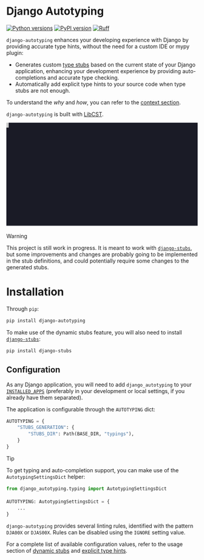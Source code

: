 # Django Autotyping

[![Python versions](https://img.shields.io/pypi/pyversions/django-autotyping.svg)](https://www.python.org/downloads/)
[![PyPI version](https://img.shields.io/pypi/v/django-autotyping.svg)](https://pypi.org/project/django-autotyping/)
[![Ruff](https://img.shields.io/endpoint?url=https://raw.githubusercontent.com/astral-sh/ruff/main/assets/badge/v2.json)](https://github.com/astral-sh/ruff)

`django-autotyping` enhances your developing experience with Django by providing accurate type hints, without the need for
a custom IDE or mypy plugin:

- Generates custom [type stubs](https://typing.readthedocs.io/en/latest/source/stubs.html#stubs) based on the current state of your Django application, enhancing your development experience by providing auto-completions and accurate type checking.
- Automatically add explicit type hints to your source code when type stubs are not enough.

To understand the *why* and *how*, you can refer to the [context section](https://viicos.github.io/django-autotyping/context/).

`django-autotyping` is built with [LibCST](https://github.com/Instagram/LibCST/).

<p align="center">
  <img src="./docs/assets/demo.svg">
</p>

> [!WARNING]
> This project is still work in progress. It is meant to work with [`django-stubs`](https://github.com/typeddjango/django-stubs), but some improvements and changes are probably going to be
> implemented in the stub definitions, and could potentially require some changes to the generated stubs.

# Installation

Through `pip`:

```sh
pip install django-autotyping
```

To make use of the dynamic stubs feature, you will also need to install [`django-stubs`](https://github.com/typeddjango/django-stubs):

```sh
pip install django-stubs
```

## Configuration

As any Django application, you will need to add `django_autotyping` to your [`INSTALLED_APPS`](https://docs.djangoproject.com/en/dev/ref/settings/#std-setting-INSTALLED_APPS)
(preferably in your development or local settings, if you already have them separated).

The application is configurable through the `AUTOTYPING` dict:

```python
AUTOTYPING = {
    "STUBS_GENERATION": {
        "STUBS_DIR": Path(BASE_DIR, "typings"),
    }
}
```

> [!TIP]
> To get typing and auto-completion support, you can make use of the `AutotypingSettingsDict` helper:
>
>   ```python
>   from django_autotyping.typing import AutotypingSettingsDict
>
>   AUTOTYPING: AutotypingSettingsDict = {
>       ...
>   }
>   ```

`django-autotyping` provides several linting rules, identified with the pattern `DJA00X` or `DJAS00X`. Rules can be disabled
using the `IGNORE` setting value.

For a complete list of available configuration values, refer to the usage section of [dynamic stubs](https://viicos.github.io/django-autotyping/usage/dynamic_stubs/)
and [explicit type hints](https://viicos.github.io/django-autotyping/usage/explicit_type_hints/).
